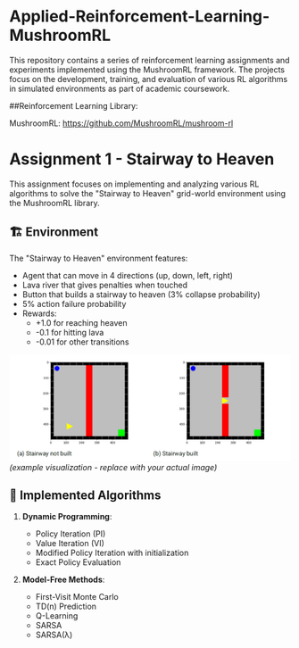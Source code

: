 # Applied-Reinforcement-Learning-MushroomRL
This repository contains a series of reinforcement learning assignments and experiments implemented using the MushroomRL framework. The projects focus on the development, training, and evaluation of various RL algorithms in simulated environments as part of academic coursework.



##Reinforcement Learning Library: 

MushroomRL: https://github.com/MushroomRL/mushroom-rl


# Assignment 1 - Stairway to Heaven
This assignment focuses on implementing and analyzing various RL algorithms to solve the "Stairway to Heaven" grid-world environment using the MushroomRL library.

## 🏗️ Environment
The "Stairway to Heaven" environment features:
- Agent that can move in 4 directions (up, down, left, right)
- Lava river that gives penalties when touched
- Button that builds a stairway to heaven (3% collapse probability)
- 5% action failure probability
- Rewards:
  - +1.0 for reaching heaven
  - -0.1 for hitting lava
  - -0.01 for other transitions

![Stairway to Heaven Environment Visualization](images/stairway_to_heaven.png) *(example visualization - replace with your actual image)*

## 🧠 Implemented Algorithms
1. **Dynamic Programming**:
   - Policy Iteration (PI)
   - Value Iteration (VI)
   - Modified Policy Iteration with initialization
   - Exact Policy Evaluation

2. **Model-Free Methods**:
   - First-Visit Monte Carlo
   - TD(n) Prediction
   - Q-Learning
   - SARSA
   - SARSA(λ)
